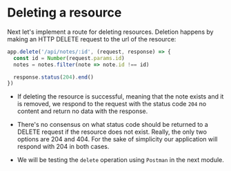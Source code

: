 # Deleting a resource

Next let's implement a route for deleting resources. Deletion happens by making an HTTP DELETE request to the url of the resource:

```js
app.delete('/api/notes/:id', (request, response) => {
  const id = Number(request.params.id)
  notes = notes.filter(note => note.id !== id)

  response.status(204).end()
})
```

- If deleting the resource is successful, meaning that the note exists and it is removed, we respond to the request with the status code `204` no content and return no data with the response.

- There's no consensus on what status code should be returned to a DELETE request if the resource does not exist. Really, the only two options are 204 and 404. For the sake of simplicity our application will respond with 204 in both cases.

- We will be testing the `delete` operation using `Postman` in the next module.